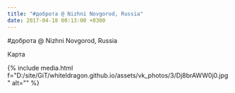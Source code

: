 ```yaml
---
title: "#доброта @ Nizhni Novgorod, Russia"
date: 2017-04-18 00:13:00 +0300
---
```


#доброта @ Nizhni Novgorod, Russia

Карта

{% include media.html f="D:/site/GiT/whiteldragon.github.io/assets/vk_photos/3/Dj8brAWW0j0.jpg" alt="" %}
